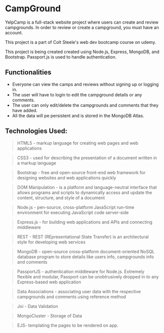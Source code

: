 # CampGround

<p>YelpCamp is a full-stack website project where users can create and review campgrounds. In order to review or create a campground, you must have an account. </p>
<p>This project is a part of Colt Steele's web dev bootcamp course on udemy.</p>
<p>This project is being created created using Node.js, Express, MongoDB, and Bootstrap. Passport.js is used to handle authentication.</p>

<h2>Functionalities</h2>
<ul>
  <li>Everyone can view the camps and reviews without signing up or logging in.</li>
  <li>The user will have to login to edit the campground details or any comments.</li>
  <li>The user can only edit/delete the campgrounds and comments that they have added.</li>
  <li>All the data will pe persistent and is stored in the MongoDB Atlas.</li>
</ul>

## Technologies Used:

>HTML5 - markup language for creating web pages and web applications

>CSS3 - used for describing the presentation of a document written in a markup language

>Bootstrap - free and open-source front-end web framework for designing websites and web applications quickly

>DOM Manipulation - is a platform and language-neutral interface that allows programs and scripts to dynamically access and update the content, structure, and style of a document

>Node.js - pen-source, cross-platform JavaScript run-time environment for executing JavaScript code server-side

>Express.js - for building web applications and APIs and connecting middleware

>REST - REST (REpresentational State Transfer) is an architectural style for developing web services

>MongoDB - open-source cross-platform document-oriented NoSQL database program to store details like users info, campgrounds info and comments

>PassportJS - authentication middleware for Node.js. Extremely flexible and modular, Passport can be unobtrusively dropped in to any Express-based web application

>Data Associations - associating user data with the respective campgrounds and comments using reference method

>Joi - Data Validation

>MongoCluster - Storage of Data

>EJS- templating the pages to be rendered on app.
